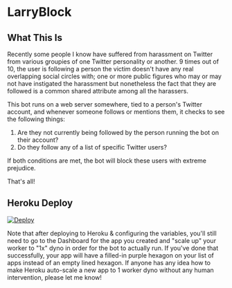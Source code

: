 # LarryBlock

## What This Is

Recently some people I know have suffered from harassment on Twitter from
various groupies of one Twitter personality or another. 9 times out of 10, the
user is following a person the victim doesn't have any real overlapping social
circles with; one or more public figures who may or may not have instigated the
harassment but nonetheless the fact that they are followed is a common shared
attribute among all the harassers.

This bot runs on a web server somewhere, tied to a person's Twitter account, and
whenever someone follows or mentions them, it checks to see the following things:

1. Are they not currently being followed by the person running the bot on their account?
2. Do they follow any of a list of specific Twitter users?

If both conditions are met, the bot will block these users with extreme prejudice.

That's all!

## Heroku Deploy

[![Deploy](https://www.herokucdn.com/deploy/button.png)](https://heroku.com/deploy)

Note that after deploying to Heroku & configuring the variables,
you'll still need to go to the Dashboard for the app you created and "scale up"
your worker to "1x" dyno in order for the bot to actually run. If you've done that
successfully, your app will have a filled-in purple hexagon on your list of apps
instead of an empty lined hexagon. If anyone has any idea how to make Heroku
auto-scale a new app to 1 worker dyno without any human intervention, please let
me know!
